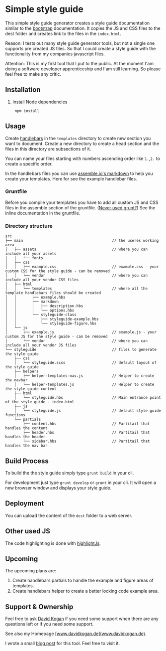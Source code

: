 # Simple style guide

This simple style guide generator creates a style guide documentation similar to the [bootstrap](http://getbootstrap.com/) 
documentation. It copies the JS and CSS files to the dest folder and creates link to the files in the `index.html`.

Reason:
I tests out many style guide generator tools, but not a single one supports pre created JS files.
So that I could create a style guide with the functionality from my companies javascript files.

Attention:
This is my first tool that I put to the public. At the moment I'am doing a software developer apprenticeship and I'am 
still learning. So please feel free to make any critic.


## Installation

1. Install Node dependencies

        npm install

## Usage

Create [handlebars](http://handlebarsjs.com/) in the `templates` directory to create new section you want to document. Create 
a new directory to create a head section and the files in this directory are subsections of it.

You can name your files starting with numbers ascending order like `1.`,`2.` to create a specific order.

In the handlebars files you can use [assemble.io's markdown](http://assemble.io/docs/Markdown.html) to help you create your templates. Here for see the example
handlebar files.

### Gruntfile

Before you compile your templates you have to add all custom JS and CSS files in the assemble section of the gruntfile.
([Never used grunt?](https://gruntjs.com/))
See the inline documentation in the gruntfile.

### Directory structure
    src
    ├── main                                        // the useres working area
    │   ├── assets                                  // where you can include all your assets
    │   │   └── fonts
    │   ├── css                                     
    │   │   ├── example.css                         // example.css - your custom CSS for the style guide - can be removed
    │   │   └── vendor                              // where you can include all your vendor CSS files
    │   ├── html                            
    │   │   └── templates                           // where all the template handlebars files should be created
    │   │       ├── example.hbs
    │   │       ├── markdown
    │   │       │   ├── description.hbs
    │   │       │   └── options.hbs
    │   │       └── styleguide-class
    │   │           ├── styleguide-example.hbs
    │   │           └── styleguide-figure.hbs
    │   └── js                                       
    │       ├── example.js                          // example.js - your custom JS for the style guide - can be removed
    │       └── vendor                              // where you can include all your vendor JS files
    └── styleguide                                  // files to generate the style guide
        ├── css
        │   └── styleguide.scss                     // default layout of the style guide
        ├── helpers
        │   ├── helper-templates-nav.js             // Helper to create the navbar
        │   └── helper-templates.js                 // Helper to create the style guide content
        ├── html
        │   └── styleguide.hbs                      // Main entrance point of the style guide - index.html
        ├── js
        │   └── styleguide.js                       // default style guide functions
        └── partials
            ├── content.hbs                         // Partitail that handles the content
            ├── header.hbs                          // Partitail that handles the header
            └── sidebar.hbs                         // Partitail that handles the nav bar


## Build Process
To build the the style guide simply type `grunt build` in your cli.

For development just type `grunt develop` or `grunt` in your cli. It will open a new browser window and displays your 
style guide.

## Deployment
You can upload the content of the `dest` folder to a web server.

## Other used JS

The code highlighting is done with [highlightJs](https://highlightjs.org/).

## Upcoming

The upcoming plans are:

1. Create handlebars partials to handle the example and figure areas of templates.
2. Create handlebars helper to create a better locking code example area.

## Support & Ownership

Feel free to ask [David Kogan](<david_kogan@hotmail.de>) if you need some support when there are any questions left or if you need some support.

See also my Homepage [www.davidkogan.de](www.davidkogan.de).

I wrote a small [blog post](http://www.davidkogan.de/simple-style-guide/) for this tool. Feel free to visit it.

